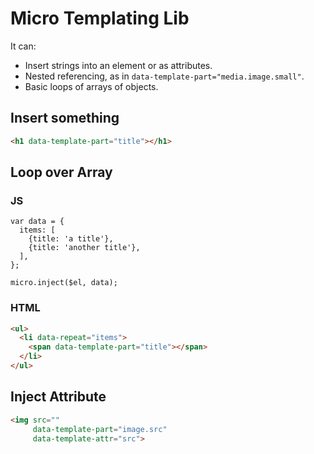 # Micro Templating Lib

It can:
- Insert strings into an element or as attributes.
- Nested referencing, as in `data-template-part="media.image.small"`.
- Basic loops of arrays of objects.

## Insert something
``` HTML
<h1 data-template-part="title"></h1>
```

## Loop over Array
### JS
```JS
var data = {
  items: [
    {title: 'a title'},
    {title: 'another title'},
  ],
};

micro.inject($el, data);
```

### HTML
``` HTML
<ul>
  <li data-repeat="items">
    <span data-template-part="title"></span>
  </li>
</ul>
```

## Inject Attribute
``` HTML
<img src=""
     data-template-part="image.src"
     data-template-attr="src">
```
